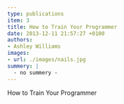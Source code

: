 ```yaml
---
type: publications
item: 3
title: How to Train Your Programmer  
date: 2013-12-11 21:57:27 +0100
authors: 
- Ashley Williams
images:
- url: ./images/nails.jpg
summery: |
  - no summery -  
---
```

How to Train Your Programmer